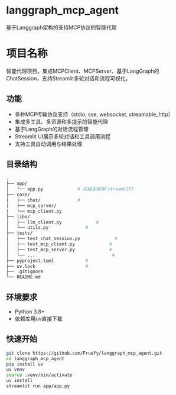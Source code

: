 # langgraph_mcp_agent
基于Langgraph架构的支持MCP协议的智能代理

# 项目名称

智能代理项目，集成MCPClient、MCPServer、基于LangGraph的ChatSession，支持Streamlit多轮对话和流程可视化。

## 功能

- 多种MCP传输协议支持（stdio, sse, websocket, streamable_http）
- 集成多工具、多资源和多提示的智能代理
- 基于LangGraph的对话流程管理
- Streamlit UI展示多轮对话和工具调用流程
- 支持工具自动调用与结果处理

## 目录结构
```bash
.
├── app/              
│   └── app.py             # 应用主程序(streamLIT)
├── core/
│   ├── chat/              # 
|   ├── mcp_server/
|   └── mcp_client.py
├── libs/
│   ├── llm_client.py             # 
│   └── utils.py              # 
├── tests/
│   ├── test_chat_session.py             # 
│   ├── test_mcp_client.py             # 
│   ├── test_mcp_server.py             # 
│   └── ...                             # 
├── pyproject.toml            # 
├── uv.lock                   # 
├── .gitignore
└── README.md 
```
## 环境要求

- Python 3.8+
- 依赖库用uv直接下载

## 快速开始

```bash
git clone https://github.com/FrueYy/langgraph_mcp_agent.git
cd langgraph_mcp_agent
pip install uv
uv venv
source .venv/bin/activate
uv install
streamlit run app/app.py

